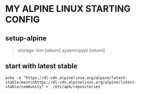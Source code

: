 # MY ALPINE LINUX STARTING CONFIG

## setup-alpine
>storage: lvm [return] sysencrpypt [return]

## start with latest stable
```
echo -e "https://dl-cdn.alpinelinux.org/alpine/latest-stable/main\nhttps://dl-cdn.alpinelinux.org/alpine/latest-stable/community" >  /etc/apk/repositories
```